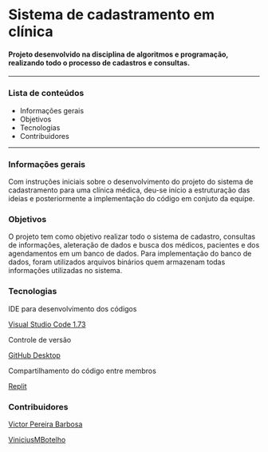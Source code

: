 # __Sistema de cadastramento em clínica__
#### Projeto desenvolvido na disciplina de algoritmos e programação, realizando todo o processo de cadastros e consultas.
---

### __Lista de conteúdos__
* Informações gerais
* Objetivos
* Tecnologias
* Contribuidores
---

### __Informações gerais__
Com instruções iniciais sobre o desenvolvimento do projeto do sistema de cadastramento para uma clínica médica, deu-se início a estruturação das ideias e posteriormente a implementação do código em conjuto da equipe.

### __Objetivos__
O projeto tem como objetivo realizar todo o sistema de cadastro, consultas de informações, aleteração de dados e busca dos médicos, pacientes e dos agendamentos em um banco de dados. Para implementação do banco de dados, foram utilizados arquivos binários quem armazenam todas informações utilizadas no sistema.

### __Tecnologias__
IDE para desenvolvimento dos códigos

[Visual Studio Code 1.73](https://code.visualstudio.com/)

Controle de versão

[GitHub Desktop](https://code.visualstudio.com/)

Compartilhamento do código entre membros

[Replit](https://replit.com/)

### __Contribuidores__
[Victor Pereira Barbosa](https://github.com/victorpb1)

[ViniciusMBotelho](https://github.com/ViniciusMBotelho)
